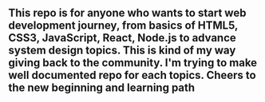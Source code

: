 ## This repo is for anyone who wants to start web development journey, from basics of HTML5, CSS3, JavaScript, React, Node.js to advance system design topics. This is kind of my way giving back to the community. I'm trying to make well documented repo for each topics. Cheers to the new beginning and learning path
